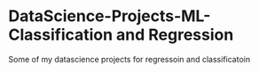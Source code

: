 # DataScience-Projects-ML-Classification and Regression
 Some of my datascience projects for regressoin and classificatoin
